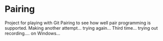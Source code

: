 # Pairing
Project for playing with Git Pairing to see how well pair programming is supported.
Making another attempt... trying again...
Third time... trying out recording.... on Windows...